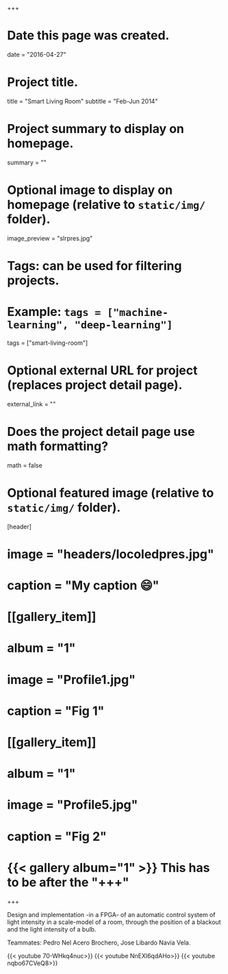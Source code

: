 +++
# Date this page was created.
date = "2016-04-27"

# Project title.
title = "Smart Living Room"
subtitle = "Feb-Jun 2014"

# Project summary to display on homepage.
summary = ""

# Optional image to display on homepage (relative to `static/img/` folder).
image_preview = "slrpres.jpg"

# Tags: can be used for filtering projects.
# Example: `tags = ["machine-learning", "deep-learning"]`
tags = ["smart-living-room"]

# Optional external URL for project (replaces project detail page).
external_link = ""

# Does the project detail page use math formatting?
math = false

# Optional featured image (relative to `static/img/` folder).
[header]
# image = "headers/locoledpres.jpg"
# caption = "My caption :smile:"

# [[gallery_item]]
# album = "1"
# image = "Profile1.jpg"
# caption = "Fig 1"
    
# [[gallery_item]]
# album = "1"
# image = "Profile5.jpg"
# caption = "Fig 2"
# {{< gallery album="1" >}} This has to be after the "+++"
+++

Design and implementation -in a FPGA- of an automatic control system of light intensity in a scale-model of a room, through
the position of a blackout and the light intensity of a bulb.

Teammates: Pedro Nel Acero Brochero, Jose Libardo Navia Vela.

{{< youtube 70-WHkq4nuc>}}
{{< youtube NnEXl6qdAHo>}}
{{< youtube nqbo67CVeQ8>}}
